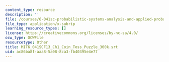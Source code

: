 ```yaml
---
content_type: resource
description: ''
file: /courses/6-041sc-probabilistic-systems-analysis-and-applied-probability-fall-2013/ac86ba8faaa85a088ca3fb40395e4e77_MIT6_041SCF13_Ch1_Coin_Toss_Puzzle_300k.vtt
file_type: application/x-subrip
learning_resource_types: []
license: https://creativecommons.org/licenses/by-nc-sa/4.0/
ocw_type: OCWFile
resourcetype: Other
title: MIT6_041SCF13_Ch1_Coin_Toss_Puzzle_300k.srt
uid: ac86ba8f-aaa8-5a08-8ca3-fb40395e4e77
---
```

